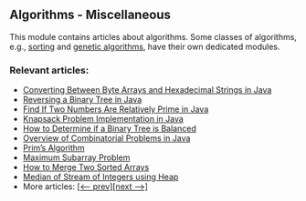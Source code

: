 ## Algorithms - Miscellaneous

This module contains articles about algorithms. Some classes of algorithms, e.g., [sorting](/../algorithms-sorting) and
[genetic algorithms](/../algorithms-genetic), have their own dedicated modules. 

### Relevant articles:

- [Converting Between Byte Arrays and Hexadecimal Strings in Java](https://www.baeldung.com/java-byte-arrays-hex-strings)
- [Reversing a Binary Tree in Java](https://www.baeldung.com/java-reversing-a-binary-tree)
- [Find If Two Numbers Are Relatively Prime in Java](https://www.baeldung.com/java-two-relatively-prime-numbers)
- [Knapsack Problem Implementation in Java](https://www.baeldung.com/java-knapsack)
- [How to Determine if a Binary Tree is Balanced](https://www.baeldung.com/java-balanced-binary-tree)
- [Overview of Combinatorial Problems in Java](https://www.baeldung.com/java-combinatorial-algorithms)
- [Prim’s Algorithm](https://www.baeldung.com/java-prim-algorithm)
- [Maximum Subarray Problem](https://www.baeldung.com/java-maximum-subarray)
- [How to Merge Two Sorted Arrays](https://www.baeldung.com/java-merge-sorted-arrays)
- [Median of Stream of Integers using Heap](https://www.baeldung.com/java-stream-integers-median-using-heap)
- More articles: [[<-- prev]](/algorithms-miscellaneous-4)[[next -->]](/algorithms-miscellaneous-6)
